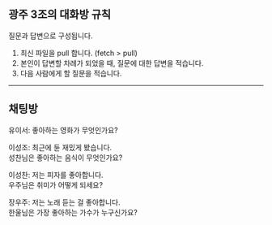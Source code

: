 ## 광주 3조의 대화방 규칙
질문과 답변으로 구성됩니다.
1. 최신 파일을 pull 합니다. (fetch > pull)
2. 본인이 답변할 차례가 되었을 때, 질문에 대한 답변을 적습니다.
3. 다음 사람에게 할 질문을 적습니다.

---

## 채팅방

유이서: 좋아하는 영화가 무엇인가요?

이성조: 최근에 듄 재밌게 봤습니다.<br>
성찬님은 좋아하는 음식이 무엇인가요?

이성찬: 저는 피자를 좋아합니다.<br>
우주님은 취미가 어떻게 되세요?

장우주: 저는 노래 듣는 걸 좋아합니다.<br>
한울님은 가장 좋아하는 가수가 누구신가요?